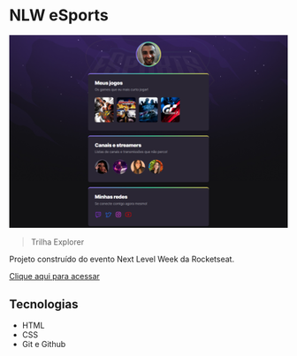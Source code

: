# NLW eSports

![preview](./.github/preview.png)

> Trilha Explorer

Projeto construído do evento Next Level Week da Rocketseat.

[Clique aqui para acessar](https://alexcasado100.github.io/nlw-esports-explorer/)

## Tecnologias

- HTML
- CSS
- Git e Github

